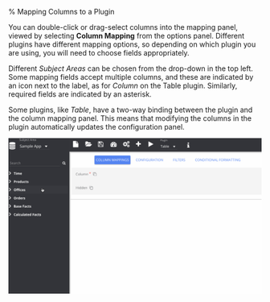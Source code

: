 % Mapping Columns to a Plugin

You can double-click or drag-select columns into the mapping panel, viewed by selecting **Column Mapping** from the options panel. Different plugins have different mapping options, so depending on which plugin you are using, you will need to choose fields appropriately.

Different *Subject Areas* can be chosen from the drop-down in the top left. Some mapping fields accept multiple columns, and these are indicated by an icon next to the label, as for *Column* on the Table plugin. Similarly, required fields are indicated by an asterisk.

Some plugins, like *Table*, have a two-way binding between the plugin and the column mapping panel. This means that modifying the columns in the plugin automatically updates the configuration panel.

![Adding Columns](../../images/tutorials/adding-columns.gif)
